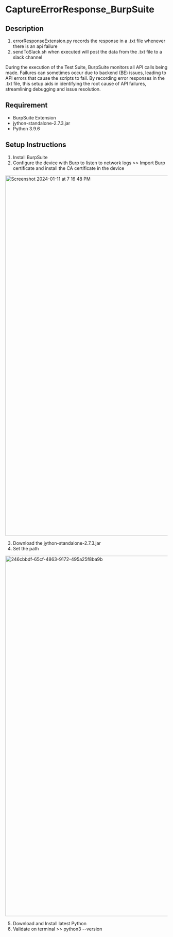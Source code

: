 # CaptureErrorResponse_BurpSuite

## Description
1. errorResponseExtension.py records the response in a .txt file whenever there is an api failure
2. sendToSlack.sh when executed will post the data from the .txt file to a slack channel

During the execution of the Test Suite, BurpSuite monitors all API calls being made.
Failures can sometimes occur due to backend (BE) issues, leading to API errors that cause the scripts to fail.
By recording error responses in the .txt file, this setup aids in identifying the root cause of API failures, streamlining debugging and issue resolution.

## Requirement
* BurpSuite Extension
* jython-standalone-2.7.3.jar
* Python 3.9.6

## Setup Instructions
1. Install BurpSuite
2. Configure the device with Burp to listen to network logs >> Import Burp certificate and install the CA certificate in the device

<img width="1120" alt="Screenshot 2024-01-11 at 7 16 48 PM" src="https://github.com/user-attachments/assets/8788581f-01f5-4674-b976-b221d61081b2" />

3. Download the jython-standalone-2.7.3.jar
4. Set the path

<img width="1120" alt="246cbbdf-65cf-4863-9172-495a25f8ba9b" src="https://github.com/user-attachments/assets/178b59a8-1d14-4f46-a36b-95f1fb25c9cb" />

5. Download and Install latest Python 
6. Validate on terminal >> python3 --version



